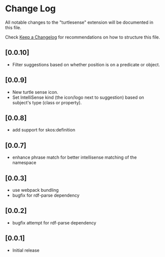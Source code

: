 # Change Log

All notable changes to the "turtlesense" extension will be documented in this file.

Check [Keep a Changelog](http://keepachangelog.com/) for recommendations on how to structure this file.

## [0.0.10]

- Filter suggestions based on whether position is on a predicate or object.

## [0.0.9]

- New turtle sense icon.
- Set IntelliSense kind (the icon/logo next to suggestion) based on subject's type (class or property).

## [0.0.8]

- add support for skos:definition

## [0.0.7]

- enhance phrase match for better intellisense matching of the namespace

## [0.0.3]

- use webpack bundling
- bugfix for rdf-parse dependency

## [0.0.2]

- bugfix attempt for rdf-parse dependency

## [0.0.1]

- Initial release
